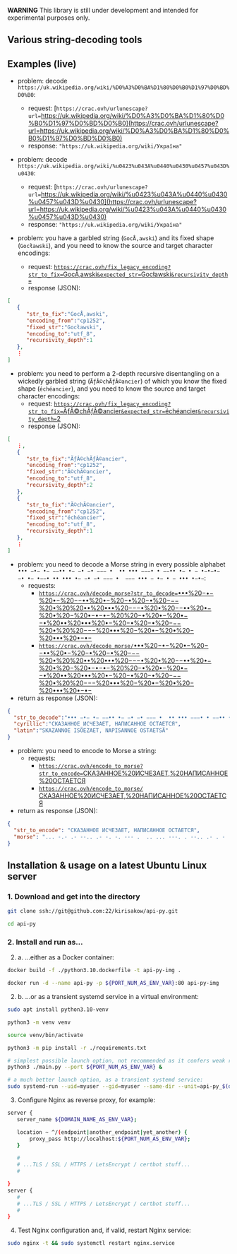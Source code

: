 **WARNING** This library is still under development and intended for experimental purposes only.

## Various string-decoding tools

## Examples (live)

* problem: decode `https://uk.wikipedia.org/wiki/%D0%A3%D0%BA%D1%80%D0%B0%D1%97%D0%BD%D0%B0`:
  * request: [`https://crac.ovh/urlunescape?url=`https://uk.wikipedia.org/wiki/%D0%A3%D0%BA%D1%80%D0%B0%D1%97%D0%BD%D0%B0](https://crac.ovh/urlunescape?url=https://uk.wikipedia.org/wiki/%D0%A3%D0%BA%D1%80%D0%B0%D1%97%D0%BD%D0%B0)
  * response: `"https://uk.wikipedia.org/wiki/Україна"`

* problem: decode `https://uk.wikipedia.org/wiki/%u0423%u043A%u0440%u0430%u0457%u043D%u0430`:
  * request: [`https://crac.ovh/urlunescape?url=`https://uk.wikipedia.org/wiki/%u0423%u043A%u0440%u0430%u0457%u043D%u0430](https://crac.ovh/urlunescape?url=https://uk.wikipedia.org/wiki/%u0423%u043A%u0440%u0430%u0457%u043D%u0430)
  * response: `"https://uk.wikipedia.org/wiki/Україна"`

* problem: you have a garbled string (`GocÅ‚awski`) and its fixed shape (`Gocławski`), and you need to know the source and target character encodings:
  * request: [`https://crac.ovh/fix_legacy_encoding?str_to_fix=`GocÅ‚awski`&expected_str=`Gocławski`&recursivity_depth=`](https://crac.ovh/fix_legacy_encoding?str_to_fix=GocÅ‚awski&expected_str=Gocławski&recursivity_depth=)
  * response (JSON):
```json
[
   {
      "str_to_fix":"GocÅ‚awski",
      "encoding_from":"cp1252",
      "fixed_str":"Gocławski",
      "encoding_to":"utf_8",
      "recursivity_depth":1
   },
   ⋮
]
```

* problem: you need to perform a 2-depth recursive disentangling on a wickedly garbled string (`ÃƒÂ©chÃƒÂ©ancier`) of which you know the fixed shape (`échéancier`), and you need to know the source and target character encodings:
  * request: [`https://crac.ovh/fix_legacy_encoding?str_to_fix=`ÃƒÂ©chÃƒÂ©ancier`&expected_str=`échéancier`&recursivity_depth=`2](https://crac.ovh/fix_legacy_encoding?str_to_fix=ÃƒÂ©chÃƒÂ©ancier&expected_str=échéancier&recursivity_depth=2)
  * response (JSON):
```json
[
   ⋮,
   {
      "str_to_fix":"ÃƒÂ©chÃƒÂ©ancier",
      "encoding_from":"cp1252",
      "fixed_str":"Ã©chÃ©ancier",
      "encoding_to":"utf_8",
      "recursivity_depth":2
   },
   {
      "str_to_fix":"Ã©chÃ©ancier",
      "encoding_from":"cp1252",
      "fixed_str":"échéancier",
      "encoding_to":"utf_8",
      "recursivity_depth":1
   },
   ⋮
]
```
* problem: you need to decode a Morse string in every possible alphabet `••• −•− •− −−•• •− −• −• −−− •  •• ••• −−−• • −−•• •− • − •−•−•−  −• •− •−−• •• ••• •− −• −• −−− •  −−− ••• − •− • − ••• •−•−`:
  * requests:
    * [`https://crac.ovh/decode_morse?str_to_decode=`•••%20−•−%20•−%20−−••%20•−%20−•%20−•%20−−−%20•%20%20••%20•••%20−−−•%20•%20−−••%20•−%20•%20−%20•−•−•−%20%20−•%20•−%20•−−•%20••%20•••%20•−%20−•%20−•%20−−−%20•%20%20−−−%20•••%20−%20•−%20•%20−%20•••%20•−•−](https://crac.ovh/decode_morse?str_to_decode=•••%20−•−%20•−%20−−••%20•−%20−•%20−•%20−−−%20•%20%20••%20•••%20−−−•%20•%20−−••%20•−%20•%20−%20•−•−•−%20%20−•%20•−%20•−−•%20••%20•••%20•−%20−•%20−•%20−−−%20•%20%20−−−%20•••%20−%20•−%20•%20−%20•••%20•−•−)
    * [`https://crac.ovh/decode_morse/`•••%20−•−%20•−%20−−••%20•−%20−•%20−•%20−−−%20•%20%20••%20•••%20−−−•%20•%20−−••%20•−%20•%20−%20•−•−•−%20%20−•%20•−%20•−−•%20••%20•••%20•−%20−•%20−•%20−−−%20•%20%20−−−%20•••%20−%20•−%20•%20−%20•••%20•−•−](https://crac.ovh/decode_morse/•••%20−•−%20•−%20−−••%20•−%20−•%20−•%20−−−%20•%20%20••%20•••%20−−−•%20•%20−−••%20•−%20•%20−%20•−•−•−%20%20−•%20•−%20•−−•%20••%20•••%20•−%20−•%20−•%20−−−%20•%20%20−−−%20•••%20−%20•−%20•%20−%20•••%20•−•−)
* return as response (JSON):
```json
{
  "str_to_decode":"••• −•− •− −−•• •− −• −• −−− •  •• ••• −−−• • −−•• •− • − •−•−•−  −• •− •−−• •• ••• •− −• −• −−− •  −−− ••• − •− • − ••• •−•−",
  "cyrillic":"СКАЗАННОЕ ИСЧЕЗАЕТ, НАПИСАННОЕ ОСТАЕТСЯ",
  "latin":"SKAZANNOE ISÖEZAET, NAPISANNOE OSTAETSÄ"
}
```

* problem: you need to encode to Morse a string:
  * requests:
    * [`https://crac.ovh/encode_to_morse?str_to_encode=`СКАЗАННОЕ%20ИСЧЕЗАЕТ,%20НАПИСАННОЕ%20ОСТАЕТСЯ](https://crac.ovh/encode_to_morse?str_to_encode=СКАЗАННОЕ%20ИСЧЕЗАЕТ,%20НАПИСАННОЕ%20ОСТАЕТСЯ)
    * [`https://crac.ovh/encode_to_morse/`СКАЗАННОЕ%20ИСЧЕЗАЕТ,%20НАПИСАННОЕ%20ОСТАЕТСЯ](https://crac.ovh/encode_to_morse/СКАЗАННОЕ%20ИСЧЕЗАЕТ,%20НАПИСАННОЕ%20ОСТАЕТСЯ)
* return as response (JSON):
```json
{
  "str_to_encode": "СКАЗАННОЕ ИСЧЕЗАЕТ, НАПИСАННОЕ ОСТАЕТСЯ",
  "morse": "... -.- .- --.. .- -. -. --- .  .. ... ---. . --.. .- . - .-.-.-  -. .- .--. .. ... .- -. -. --- .  --- ... - .- . - ... .-.-"
}
```

## Installation & usage on a latest Ubuntu Linux server

### 1. Download and get into the directory

```sh
git clone ssh://git@github.com:22/kirisakow/api-py.git

cd api-py
```

### 2. Install and run as...

2. a. ...either as a Docker container:

```sh
docker build -f ./python3.10.dockerfile -t api-py-img .

docker run -d --name api-py -p ${PORT_NUM_AS_ENV_VAR}:80 api-py-img
```

2. b. ...or as a transient systemd service in a virtual environment:

```sh
sudo apt install python3.10-venv

python3 -m venv venv

source venv/bin/activate

python3 -m pip install -r ./requirements.txt

# simplest possible launch option, not recommended as it confers weak reliability:
python3 ./main.py --port ${PORT_NUM_AS_ENV_VAR} &

# a much better launch option, as a transient systemd service:
sudo systemd-run --uid=myuser --gid=myuser --same-dir --unit=api-py_$(date +%Y%m%d_%H%M%S)_myuser /usr/bin/python /home/myuser/api-py/main.py --port $PORT_NUM_AS_ENV_VAR
```

3. Configure Nginx as reverse proxy, for example:

```sh
server {
   server_name ${DOMAIN_NAME_AS_ENV_VAR};

   location ~ ^/(endpoint|another_endpoint|yet_another) {
       proxy_pass http://localhost:${PORT_NUM_AS_ENV_VAR};
   }

   #
   # ...TLS / SSL / HTTPS / LetsEncrypt / certbot stuff...
   #

}
server {
   #
   # ...TLS / SSL / HTTPS / LetsEncrypt / certbot stuff...
   #
}
```

4. Test Nginx configuration and, if valid, restart Nginx service:

```sh
sudo nginx -t && sudo systemctl restart nginx.service
```
